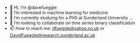 - 👋 Hi, I’m @davefueggle
- 👀 I’m interested in machine learning for medicine
- 🌱 I’m currently studying for a PhD at Sunderland University ...
- 💞️ I’m looking to collaborate on time series binary classification
- 📫 How to reach me: dfueggle@yahoo.co.uk or DavidFueggle@research.sunderland.ac.uk 

<!---
davefueggle/davefueggle is a ✨ special ✨ repository because its `README.md` (this file) appears on your GitHub profile.
You can click the Preview link to take a look at your changes.
--->
